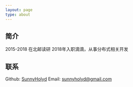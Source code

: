 ```yaml
---
layout: page
type: about
---
```


## 简介
2015-2018 在北邮读研
2018年入职滴滴，从事分布式相关开发

## 联系
Github: [SunnyHolyd](https://github.com/sunnyholyd)
Email: sunnyholyd@gmail.com
